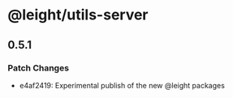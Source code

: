 # @leight/utils-server

## 0.5.1

### Patch Changes

- e4af2419: Experimental publish of the new @leight packages
